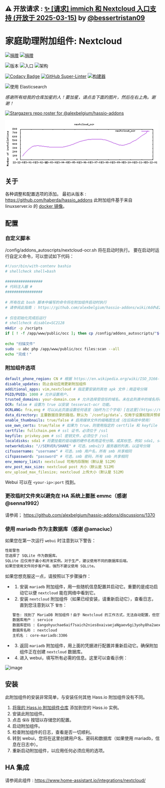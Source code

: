 ## &#9888; 开放请求 : [✨ [请求] immich 和 Nextcloud 入口支持 (开放于 2025-03-15)](https://github.com/alexbelgium/hassio-addons/issues/1812) by [@bessertristan09](https://github.com/bessertristan09)
# 家庭助理附加组件: Nextcloud

[![捐赠][donation-badge]](https://www.buymeacoffee.com/alexbelgium)
[![捐赠][paypal-badge]](https://www.paypal.com/donate/?hosted_button_id=DZFULJZTP3UQA)

![版本](https://img.shields.io/badge/dynamic/json?label=Version&query=%24.version&url=https%3A%2F%2Fraw.githubusercontent.com%2Falexbelgium%2Fhassio-addons%2Fmaster%2Fnextcloud%2Fconfig.json)
![入口](https://img.shields.io/badge/dynamic/json?label=Ingress&query=%24.ingress&url=https%3A%2F%2Fraw.githubusercontent.com%2Falexbelgium%2Fhassio-addons%2Fmaster%2Fnextcloud%2Fconfig.json)
![架构](https://img.shields.io/badge/dynamic/json?color=success&label=Arch&query=%24.arch&url=https%3A%2F%2Fraw.githubusercontent.com%2Falexbelgium%2Fhassio-addons%2Fmaster%2Fnextcloud%2Fconfig.json)

[![Codacy Badge](https://app.codacy.com/project/badge/Grade/9c6cf10bdbba45ecb202d7f579b5be0e)](https://www.codacy.com/gh/alexbelgium/hassio-addons/dashboard?utm_source=github.com&utm_medium=referral&utm_content=alexbelgium/hassio-addons&utm_campaign=Badge_Grade)
[![GitHub Super-Linter](https://img.shields.io/github/actions/workflow/status/alexbelgium/hassio-addons/weekly-supelinter.yaml?label=Lint%20code%20base)](https://github.com/alexbelgium/hassio-addons/actions/workflows/weekly-supelinter.yaml)
[![构建器](https://img.shields.io/github/actions/workflow/status/alexbelgium/hassio-addons/onpush_builder.yaml?label=构建器)](https://github.com/alexbelgium/hassio-addons/actions/workflows/onpush_builder.yaml)

[donation-badge]: https://img.shields.io/badge/Buy%20me%20a%20coffee%20(no%20paypal)-%23d32f2f?logo=buy-me-a-coffee&style=flat&logoColor=white
[paypal-badge]: https://img.shields.io/badge/Buy%20me%20a%20coffee%20with%20Paypal-0070BA?logo=paypal&style=flat&logoColor=white

![使用 Elasticsearch][elasticsearch-shield]

_感谢所有给我的仓库加星的人！要加星，请点击下面的图片，然后在右上角。谢谢！_

[![Stargazers repo roster for @alexbelgium/hassio-addons](https://raw.githubusercontent.com/alexbelgium/hassio-addons/master/.github/stars2.svg)](https://github.com/alexbelgium/hassio-addons/stargazers)

![下载演变](https://raw.githubusercontent.com/alexbelgium/hassio-addons/master/nextcloud/stats.png)

## 关于

各种调整和配置选项的添加。
最初从版本 : https://github.com/haberda/hassio_addons
此附加组件基于来自 linuxserver.io 的 [docker 镜像](https://github.com/linuxserver/docker-nextcloud)。

## 配置

### 自定义脚本

/config/addons_autoscripts/nextcloud-ocr.sh 将在启动时执行。
要在启动时运行自定义命令，可以尝试如下代码：
```bash
#!/usr/bin/with-contenv bashio
# shellcheck shell=bash

#################
# 代码注入器 #
#################

# 所有在此 bash 脚本中编写的命令将在附加组件启动时执行
# 请参阅此指南 : https://github.com/alexbelgium/hassio-addons/wiki/Add%E2%80%90ons-feature-:-customisation

# 仅在初始化完成后运行
# shellcheck disable=SC2128
mkdir -p /scripts
if [ ! -f /app/www/public/occ ]; then cp /config/addons_autoscripts/"$(basename "${BASH_SOURCE}")" /scripts/ && exit 0; fi

echo "扫描文件"
sudo -u abc php /app/www/public/occ files:scan --all
echo "完成！"
```

### 附加组件选项

```yaml
default_phone_region: CN # 根据 https://en.wikipedia.org/wiki/ISO_3166-1_alpha-2#Officially_assigned_code_elements 定义默认手机区域
disable_updates: 防止自动应用更新附加组件
additional_apps: vim,nextcloud # 指定要安装的其他 apk 文件；用逗号分隔
PGID/PUID: 1000 # 允许设置用户。
trusted_domains: your-domain.com # 允许选择受信任的域名。未在此列表中的域名将被删除，初始配置中使用的第一个域名除外。
OCR: false # 设置为 true 以安装 tesseract-ocr 功能。
OCRLANG: fra,eng # 可以从此页面设置任何语言（始终为三个字母）[在这里](https://tesseract-ocr.github.io/tessdoc/Data-Files#data-files-for-version-400-november-29-2016)。
data_directory: 主要数据目录的路径。默认为 `/config/data`。仅用于设置权限并预填充初始安装模板。初始安装完成后无法更改。
enable_thumbnails: true/false # 启用媒体文件的缩略图生成（在旧系统中禁用）
use_own_certs: true/false # 如果为 true，则使用指定的 certfile 和 keyfile
certfile: fullchain.pem # ssl 证书，必须位于 /ssl
keyfile: privkey.pem # ssl 密钥文件，必须位于 /ssl
localdisks: sda1 # 将要挂载的驱动器的硬件名称用逗号分隔，或其标签。例如 sda1, sdb1, MYNAS...
networkdisks: "//SERVER/SHARE" # 可选，smbv2/3 服务器的列表，以逗号分隔
cifsusername: "username" # 可选，smb 用户名，所有 smb 共享相同
cifspassword: "password" # 可选，smb 密码，所有 smb 共享相同
env_memory_limit: nextcloud 可用内存限制（默认是 512M）
env_post_max_size: nextcloud post 大小（默认是 512M）
env_upload_max_filesize; nextcloud 上传大小（默认是 512M）
```

Webui 可以在 `<your-ip>:port` 找到。

### 更改临时文件夹以避免在 HA 系统上膨胀 emmc（感谢 @senna1992）

请参阅； https://github.com/alexbelgium/hassio-addons/discussions/1370

### 使用 mariadb 作为主数据库（感谢 @amaciuc）

如果您在第一次运行 `webui` 时注意到以下警告：

```bash
性能警告
您选择了 SQLite 作为数据库。
SQLite 应仅用于最小和开发实例。对于生产，建议使用不同的数据库后端。
如果您使用文件同步客户端，强烈不建议使用 SQLite。
```

如果您想克服这一点，请按照以下步骤操作：

- 1. 安装 `mariadb` 附加组件，用一些随机信息配置并启动它。重要的是成功启动它以便 `nextcloud` 能在网络中看到它。
- 2. 安装 `nextcloud` 附加组件（如果已经安装，请重新启动它），查看日志，直到您注意到以下 `警告`：

  ```bash
  警告: 找到了 MariaDB 附加组件！由于 Nextcloud 的工作方式，无法自动配置，但您可以在第一次运行 web UI 时使用以下值手动配置：
  数据库用户 : service
  数据库密码 : Eangohyuchae6aif7saich2nies8xaivaejaNgaev6gi3yohy8ha2aexaetei6oh
  数据库名称 : nextcloud
  主机名 : core-mariadb:3306
  ```

- 3. 返回 `mariadb` 附加组件，用上面的凭据进行配置并重新启动它。确保附加组件正在创建 `nextcloud` 数据库。
- 4. 进入 webui，填写所有必需的信息。这里可以查看示例：

![image](https://user-images.githubusercontent.com/19391765/207888717-50b43002-a5e2-4782-b5c9-1f582309df2b.png)

## 安装

此附加组件的安装非常简单，与安装任何其他 Hass.io 附加组件没有不同。

1. [将我的 Hass.io 附加组件仓库][repository] 添加到您的 Hass.io 实例。
1. 安装此附加组件。
1. 点击 `保存` 按钮以存储您的配置。
1. 启动附加组件。
1. 检查附加组件的日志，查看是否一切顺利。
1. 转到 webui，您将在这里创建用户名、密码和数据库（如果使用 mariadb，信息在日志中）。
1. 重新启动附加组件，以应用任何必须应用的选项。

## HA 集成

请参阅此组件 : https://www.home-assistant.io/integrations/nextcloud/

[repository]: https://github.com/alexbelgium/hassio-addons
[elasticsearch-shield]: https://img.shields.io/badge/Elasticsearch-optional-blue.svg?logo=elasticsearch